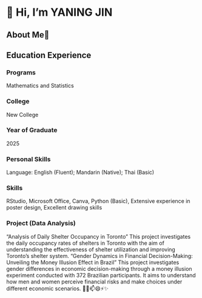# 👋 Hi, I’m YANING JIN
## About Me👀
## Education Experience

### Programs
Mathematics and Statistics

### College
New College

### Year of Graduate
2025

### Personal Skills
Language: English (Fluent); Mandarin (Native); Thai (Basic)

### Skills
RStudio, Microsoft Office, Canva, Python (Basic), Extensive experience in poster design, Excellent drawing skills

### Project (Data Analysis)
“Analysis of Daily Shelter Occupancy in Toronto”
This project investigates the daily occupancy rates of shelters in Toronto with the aim of understanding the effectiveness of shelter utilization and improving Toronto’s shelter system.
“Gender Dynamics in Financial Decision-Making: Unveiling the Money Illusion Effect in Brazil”
This project investigates gender differences in economic decision-making through a money illusion experiment conducted with 372 Brazilian participants. It aims to understand how men and women perceive financial risks and make choices under different economic scenarios.
🌱💞️📫😄⚡✨
